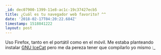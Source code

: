```yaml
---
_id: dec07900-1399-11e8-ac1c-19c37427ecb5
title: ¿Cuál es tu navegador web favorito? ^^
date: '2018-02-17T04:20:22.684Z'
timestamp: 1518841222
layout: post
---
```


Uso Firefox, tanto en el portátil como en el móvil. Me estaba planteando instalar [GNU IceCat](https://www.gnu.org/software/gnuzilla/) pero me da pereza tener que compilarlo yo mismo :_
